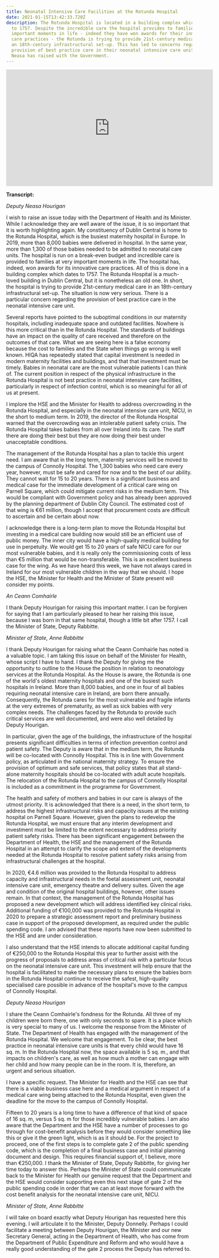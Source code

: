 ```yaml
---
title: Neonatal Intensive Care Facilities at the Rotunda Hospital
date: 2021-01-15T13:42:33.720Z
description: The Rotunda Hospital is located in a building complex which dates
  to 1757. Despite the incredible care the hospital provides to families at very
  important moments in life - indeed they have won awards for their innovative
  care practices - the Rotunda is trying to provide 21st-century medical care in
  an 18th-century infrastructural set-up. This has led to concerns regarding the
  provision of best practice care in their neonatal intensive care units, which
  Neasa has raised with the Government.
---
```

<iframe width="560" height="315" src="https://www.youtube.com/embed/6HqPJDeBhVM" frameborder="0" allow="accelerometer; autoplay; clipboard-write; encrypted-media; gyroscope; picture-in-picture" allowfullscreen></iframe>

**Transcript:**

*Deputy Neasa Hourigan*

I wish to raise an issue today with the Department of Health and its Minister. While I acknowledge they are well aware of the issue, it is so important that it is worth highlighting again. My constituency of Dublin Central is home to the Rotunda Hospital, which is the busiest maternity hospital in Europe. In 2019, more than 8,000 babies were delivered in hospital. In the same year, more than 1,300 of those babies needed to be admitted to neonatal care units. The hospital is run on a break-even budget and incredible care is provided to families at very important moments in life. The hospital has, indeed, won awards for its innovative care practices. All of this is done in a building complex which dates to 1757. The Rotunda Hospital is a much-loved building in Dublin Central, but it is nonetheless an old one. In short, the hospital is trying to provide 21st-century medical care in an 18th-century infrastructural set-up. The situation is now very serious. There is a particular concern regarding the provision of best practice care in the neonatal intensive care unit.

Several reports have pointed to the suboptimal conditions in our maternity hospitals, including inadequate space and outdated facilities. Nowhere is this more critical than in the Rotunda Hospital. The standards of buildings have an impact on the quality of care received and therefore on the outcomes of that care. What we are seeing here is a false economy because the cost to families and the State when things go wrong is well known. HIQA has repeatedly stated that capital investment is needed in modern maternity facilities and buildings, and that that investment must be timely. Babies in neonatal care are the most vulnerable patients I can think of. The current position in respect of the physical infrastructure in the Rotunda Hospital is not best practice in neonatal intensive care facilities, particularly in respect of infection control, which is so meaningful for all of us at present.

I implore the HSE and the Minister for Health to address overcrowding in the Rotunda Hospital, and especially in the neonatal intensive care unit, NICU, in the short to medium term. In 2019, the director of the Rotunda Hospital warned that the overcrowding was an intolerable patient safety crisis. The Rotunda Hospital takes babies from all over Ireland into its care. The staff there are doing their best but they are now doing their best under unacceptable conditions.

The management of the Rotunda Hospital has a plan to tackle this urgent need. I am aware that in the long term, maternity services will be moved to the campus of Connolly Hospital. The 1,300 babies who need care every year, however, must be safe and cared for now and to the best of our ability. They cannot wait for 15 to 20 years. There is a significant business and medical case for the immediate development of a critical care wing on Parnell Square, which could mitigate current risks in the medium term. This would be compliant with Government policy and has already been approved by the planning department of Dublin City Council. The estimated cost of that wing is €61 million, though I accept that procurement costs are difficult to ascertain and be certain about now.

I acknowledge there is a long-term plan to move the Rotunda Hospital but investing in a medical care building now would still be an efficient use of public money. The inner city would have a high-quality medical building for use in perpetuity. We would get 15 to 20 years of safe NICU care for our most vulnerable babies, and it is really only the commissioning costs of less than €5 million that would be non-transferable. This is an excellent business case for the wing. As we have heard this week, we have not always cared in Ireland for our most vulnerable children in the way that we should. I hope the HSE, the Minister for Health and the Minister of State present will consider my points.

*An Ceann Comhairle*

I thank Deputy Hourigan for raising this important matter. I can be forgiven for saying that I am particularly pleased to hear her raising this issue, because I was born in that same hospital, though a little bit after 1757. I call the Minister of State, Deputy Rabbitte.

*Minister of State, Anne Rabbitte*

I thank Deputy Hourigan for raising what the Ceann Comhairle has noted is a valuable topic. I am taking this issue on behalf of the Minister for Health, whose script I have to hand. I thank the Deputy for giving me the opportunity to outline to the House the position in relation to neonatology services at the Rotunda Hospital. As the House is aware, the Rotunda is one of the world's oldest maternity hospitals and one of the busiest such hospitals in Ireland. More than 8,000 babies, and one in four of all babies requiring neonatal intensive care in Ireland, are born there annually. Consequently, the Rotunda cares for the most vulnerable and fragile infants at the very extremes of prematurity, as well as sick babies with very complex needs. The challenges faced by the Rotunda to provide such critical services are well documented, and were also well detailed by Deputy Hourigan.

In particular, given the age of the buildings, the infrastructure of the hospital presents significant difficulties in terms of infection prevention control and patient safety. The Deputy is aware that in the medium term, the Rotunda will be co-located with Connolly Hospital. This is in line with Government policy, as articulated in the national maternity strategy. To ensure the provision of optimum and safe services, that policy states that all stand-alone maternity hospitals should be co-located with adult acute hospitals. The relocation of the Rotunda Hospital to the campus of Connolly Hospital is included as a commitment in the programme for Government.

The health and safety of mothers and babies in our care is always of the utmost priority. It is acknowledged that there is a need, in the short term, to address the highest infrastructural risks and capacity issues at the existing hospital on Parnell Square. However, given the plans to redevelop the Rotunda Hospital, we must ensure that any interim development and investment must be limited to the extent necessary to address priority patient safety risks. There has been significant engagement between the Department of Health, the HSE and the management of the Rotunda Hospital in an attempt to clarify the scope and extent of the developments needed at the Rotunda Hospital to resolve patient safety risks arising from infrastructural challenges at the hospital.

In 2020, €4.6 million was provided to the Rotunda Hospital to address capacity and infrastructural needs in the foetal assessment unit, neonatal intensive care unit, emergency theatre and delivery suites. Given the age and condition of the original hospital buildings, however, other issues remain. In that context, the management of the Rotunda Hospital has proposed a new development which will address identified key clinical risks. Additional funding of €100,000 was provided to the Rotunda Hospital in 2020 to prepare a strategic assessment report and preliminary business case in support of the proposed development, as required under the public spending code. I am advised that these reports have now been submitted to the HSE and are under consideration.

I also understand that the HSE intends to allocate additional capital funding of €250,000 to the Rotunda Hospital this year to further assist with the progress of proposals to address areas of critical risk with a particular focus on the neonatal intensive care unit. This investment will help ensure that the hospital is facilitated to make the necessary plans to ensure the babies born in the Rotunda Hospital continue to receive the safest, high-quality specialised care possible in advance of the hospital's move to the campus of Connolly Hospital.

*Deputy Neasa Hourigan*

I share the Ceann Comhairle's fondness for the Rotunda. All three of my children were born there, one with only seconds to spare. It is a place which is very special to many of us. I welcome the response from the Minister of State. The Department of Health has engaged with the management of the Rotunda Hospital. We welcome that engagement. To be clear, the best practice in neonatal intensive care units is that every child would have 16 sq. m. In the Rotunda Hospital now, the space available is 5 sq. m., and that impacts on children's care, as well as how much a mother can engage with her child and how many people can be in the room. It is, therefore, an urgent and serious situation.

I have a specific request. The Minister for Health and the HSE can see that there is a viable business case here and a medical argument in respect of a medical care wing being attached to the Rotunda Hospital, even given the deadline for the move to the campus of Connolly Hospital.

Fifteen to 20 years is a long time to have a difference of that kind of space of 16 sq. m, versus 5 sq. m for those incredibly vulnerable babies. I am also aware that the Department and the HSE have a number of processes to go through for cost-benefit analysis before they would consider something like this or give it the green light, which is as it should be. For the project to proceed, one of the first steps is to complete gate 2 of the public spending code, which is the completion of a final business case and initial planning document and design. This requires financial support of, I believe, more than €250,000. I thank the Minister of State, Deputy Rabbitte, for giving her time today to answer this. Perhaps the Minister of State could communicate back to the Minister for Health our genuine request that the Department and the HSE would consider supporting even this next stage of gate 2 of the public spending code in order that we can at least move forward with the cost benefit analysis for the neonatal intensive care unit, NICU.

*Minister of State, Anne Rabbitte*

I will take on board exactly what Deputy Hourigan has requested here this evening. I will articulate it to the Minister, Deputy Donnelly. Perhaps I could facilitate a meeting between Deputy Hourigan, the Minister and our new Secretary General, acting in the Department of Health, who has come from the Department of Public Expenditure and Reform and who would have a really good understanding of the gate 2 process the Deputy has referred to.